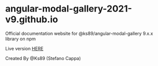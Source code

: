 # angular-modal-gallery-2021-v9.github.io
Official documentation website for @ks89/angular-modal-gallery 9.x.x library on npm


Live version [HERE](https://ks89.github.io/angular-modal-gallery-2021-v9.github.io/)


Created By @Ks89 (Stefano Cappa)
